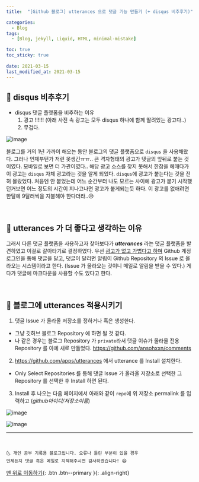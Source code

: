 ```yaml
---
title:  "[Github 블로그] utterances 으로 댓글 기능 만들기 (+ disqus 비추후기)" 

categories:
  - Blog
tags:
  - [Blog, jekyll, Liquid, HTML, minimal-mistake]

toc: true
toc_sticky: true
 
date: 2021-03-15
last_modified_at: 2021-03-15
---
```


## 🚀 disqus 비추후기

- disqus 댓글 플랫폼을 비추하는 이유
  1. 광고 !!!!!! (아래 사진 속 광고는 모두 disqus 하나에 함께 딸려있는 광고다..)
  2. 무겁다.

![image](https://user-images.githubusercontent.com/42318591/111132481-c1ff1e00-85bc-11eb-887e-b2f476967827.png)


블로그를 거의 1년 가까이 해오는 동안 블로그의 댓글 플랫폼으로 `disqus` 을 사용해왔다. 그러나 언제부턴가 저런 못생긴ㅠㅠ.. 큰 격자형태의 광고가 댓글의 앞뒤로 붙는 것이였다. 모바일로 보면 더 가관이였다.. 해당 광고 소스를 찾지 못해서 한참을 헤매다가 이 광고는 `disqus` 자체 광고라는 것을 알게 되었다. `disqus`에 광고가 붙는다는 것을 전혀 몰랐었다. 처음엔 안 붙었는데 어느 순간부터 나도 모르는 사이에 광고가 붙기 시작했던거보면 어느 정도의 시간이 지나고나면 광고가 붙게되는듯 하다. 이 광고를 없애려면 한달에 9달러씩을 지불해야 한다더라..😥 

<br>

## 🚀 utterances 가 더 좋다고 생각하는 이유

그래서 다른 댓글 플랫폼을 사용하고자 찾아보다가 ***utterances*** 라는 댓글 플랫폼을 발견하였고 이걸로 갈아타기로 결정하였다. 우선 <u>광고가 없고 가볍다고 하며</u> Github 계정 로그인을 통해 댓글을 달고, 댓글이 달리면 알림이 Github Repository 의 Issue 로 올라오는 시스템이라고 한다. (Issue 가 올라오는 것이니 메일로 알림을 받을 수 있다.) 게다가 댓글에 마크다운을 사용할 수도 있다고 한다. 

<br>

## 🚀 블로그에 utterances 적용시키기

1. 댓글 Issue 가 올라올 저장소를 정하거나 혹은 생성한다.
  - 그냥 깃허브 블로그 Repository 에 하면 될 것 같다.
  - 나 같은 경우는 블로그 Repository 가 `private`라서 댓글 이슈가 올라올 전용 Repository 를 아예 새로 만들었다. <https://github.com/ansohxxn/comments>
2. <https://github.com/apps/utterances> 에서 utterance 를 Install 설치한다.
  - Only Select Repositories 를 통해 댓글 Issue 가 올라올 저장소로 선택한 그 Repository 를 선택한 후 Install 하면 된다.
3. Install 후 나오는 다음 페이지에서 아래와 같이 `repo`에 위 저장소 permalink 를 입력하고 (*github아이디/저장소이름*) 
  
  ![image](https://user-images.githubusercontent.com/42318591/111189434-6c953200-85f9-11eb-82f8-010b41bbe6dd.png)

  ![image](https://user-images.githubusercontent.com/42318591/111189479-761e9a00-85f9-11eb-9ebe-4e0add550f8c.png)




***
<br>

    🌜 개인 공부 기록용 블로그입니다. 오류나 틀린 부분이 있을 경우 
    언제든지 댓글 혹은 메일로 지적해주시면 감사하겠습니다! 😄

[맨 위로 이동하기](#){: .btn .btn--primary }{: .align-right}